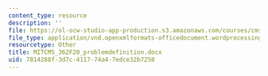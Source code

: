 ```yaml
---
content_type: resource
description: ''
file: https://ol-ocw-studio-app-production.s3.amazonaws.com/courses/cms-362-civic-media-codesign-studio-fall-2020/7814288f3d7c411774a47edce32b7258_MITCMS_362F20_problemdefinition.docx
file_type: application/vnd.openxmlformats-officedocument.wordprocessingml.document
resourcetype: Other
title: MITCMS_362F20_problemdefinition.docx
uid: 7814288f-3d7c-4117-74a4-7edce32b7258
---
```

